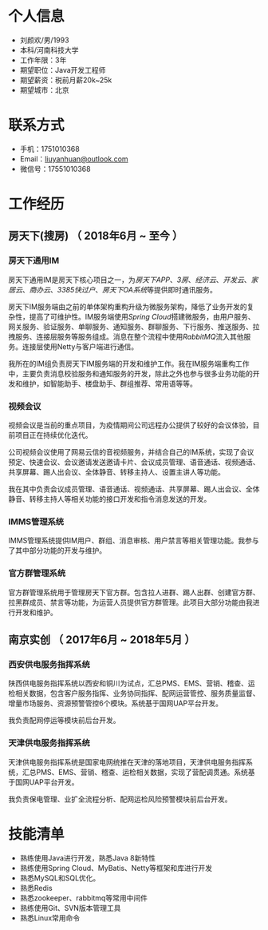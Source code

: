 # 个人信息

* 刘颜欢/男/1993
* 本科/河南科技大学
* 工作年限：3年
* 期望职位：Java开发工程师
* 期望薪资：税前月薪20k~25k
* 期望城市：北京

# 联系方式

* 手机：1751010368
* Email：liuyanhuan@outlook.com
* 微信号：17551010368

# 工作经历

## 房天下(搜房) （ 2018年6月 ~ 至今 ）

### 房天下通用IM

房天下通用IM是房天下核心项目之一，为*房天下APP*、*3房*、*经济云*、*开发云*、*家居云*、*商办云*、*3385快过户*、*房天下OA系统*等提供即时通讯服务。

房天下IM服务端由之前的单体架构重构升级为微服务架构，降低了业务开发的复杂性，提高了可维护性。IM服务端使用*Spring* *Cloud*搭建微服务，由用户服务、网关服务、验证服务、单聊服务、通知服务、群聊服务、下行服务、推送服务、拉拽服务、连接层服务等服务组成。消息在整个流程中使用*RabbitMQ*流入其他服务。连接层使用Netty与客户端进行通信。

我所在的IM组负责房天下IM服务端的开发和维护工作。我在IM服务端重构工作中，主要负责消息校验服务和通知服务的开发，除此之外也参与很多业务功能的开发和维护，如智能助手、楼盘助手、群组推荐、常用语等等。  

### 视频会议

视频会议是当前的重点项目，为疫情期间公司远程办公提供了较好的会议体验，目前项目正在持续优化迭代。

公司视频会议使用了网易云信的音视频服务，并结合自己的IM系统，实现了会议预定、快速会议、会议邀请发送邀请卡片、会议成员管理、语音通话、视频通话、共享屏幕、踢人出会议、全体静音、转移主持人、设置主讲人等功能。

我在其中负责会议成员管理、语音通话、视频通话、共享屏幕、踢人出会议、全体静音、转移主持人等相关功能的接口开发和指令消息发送的开发。

### IMMS管理系统

IMMS管理系统提供IM用户、群组、消息审核、用户禁言等相关管理功能。我参与了其中部分功能的开发与维护。

### 官方群管理系统

官方群管理系统用于管理房天下官方群。包含拉人进群、踢人出群、创建官方群、拉黑群成员、禁言等功能，为运营人员提供官方群管理。此项目大部分功能由我进行开发和维护。

## 南京实创 （ 2017年6月 ~ 2018年5月 ）

### 西安供电服务指挥系统

陕西供电服务指挥系统以西安和铜川为试点，汇总PMS、EMS、营销、稽查、运检相关数据，包含客户服务指挥、业务协同指挥、配网运营管控、服务质量监督、增量市场服务、资源预警管控6个模块。系统基于国网UAP平台开发。

我负责配网停运等模块前后台开发。

### 天津供电服务指挥系统

天津供电服务指挥系统是国家电网统推在天津的落地项目，天津供电服务指挥系统，汇总PMS、EMS、营销、稽查、运检相关数据，实现了营配调贯通。系统基于国网UAP平台开发。

我负责保电管理、业扩全流程分析、配网运检风险预警模块前后台开发。

# 技能清单

* 熟练使用Java进行开发，熟悉Java 8新特性
* 熟练使用Spring Cloud、MyBatis、Netty等框架和库进行开发
* 熟悉MySQL和SQL优化。
* 熟悉Redis
* 熟悉zookeeper、rabbitmq等常用中间件
* 熟练使用Git、SVN版本管理工具
* 熟悉Linux常用命令

